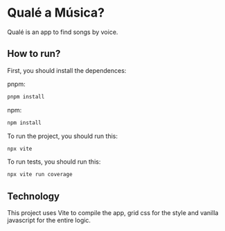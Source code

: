 # Qualé a Música?

Qualé is an app to find songs by voice.

## How to run?

First, you should install the dependences:

pnpm:

```bash
pnpm install
```

npm:

```bash
npm install
```

To run the project, you should run this:

```bash
npx vite
```

To run tests, you should run this:

```bash
npx vite run coverage
```

## Technology

This project uses Vite to compile the app, grid css for the style and vanilla javascript for the entire logic.
